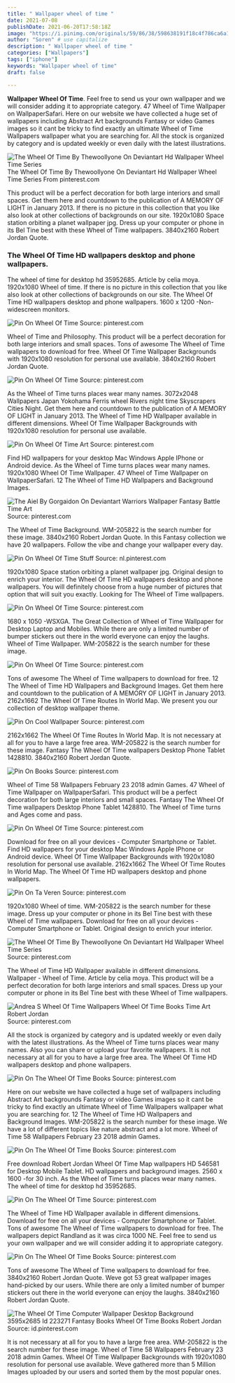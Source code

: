 ```yaml
---
title: " Wallpaper wheel of time "
date: 2021-07-08
publishDate: 2021-06-20T17:58:18Z
image: "https://i.pinimg.com/originals/59/86/38/598638191f18c4f786ca6a1ccb264f55.jpg"
author: "Soren" # use capitalize
description: " Wallpaper wheel of time "
categories: ["Wallpapers"]
tags: ["iphone"]
keywords: "Wallpaper wheel of time"
draft: false

---
```



**Wallpaper Wheel Of Time**. Feel free to send us your own wallpaper and we will consider adding it to appropriate category. 47 Wheel of Time Wallpaper on WallpaperSafari. Here on our website we have collected a huge set of wallpapers including Abstract Art backgrounds Fantasy or video Games images so it cant be tricky to find exactly an ultimate Wheel of Time Wallpapers wallpaper what you are searching for. All the stock is organized by category and is updated weekly or even daily with the latest illustrations.

![The Wheel Of Time By Thewoollyone On Deviantart Hd Wallpaper Wheel Time Series](https://i.pinimg.com/originals/33/04/56/330456b17da63c720c8f5fd1b9f7ce70.jpg "The Wheel Of Time By Thewoollyone On Deviantart Hd Wallpaper Wheel Time Series")
The Wheel Of Time By Thewoollyone On Deviantart Hd Wallpaper Wheel Time Series From pinterest.com


This product will be a perfect decoration for both large interiors and small spaces. Get them here and countdown to the publication of A MEMORY OF LIGHT in January 2013. If there is no picture in this collection that you like also look at other collections of backgrounds on our site. 1920x1080 Space station orbiting a planet wallpaper jpg. Dress up your computer or phone in its Bel Tine best with these Wheel of Time wallpapers. 3840x2160 Robert Jordan Quote.

### The Wheel Of Time HD wallpapers desktop and phone wallpapers.

The wheel of time for desktop hd 35952685. Article by celia moya. 1920x1080 Wheel of time. If there is no picture in this collection that you like also look at other collections of backgrounds on our site. The Wheel Of Time HD wallpapers desktop and phone wallpapers. 1600 x 1200 -Non-widescreen monitors.


![Pin On Wheel Of Time](https://i.pinimg.com/474x/84/68/6d/84686d3d21f4a8f53f0d928d6fbf31ec.jpg "Pin On Wheel Of Time")
Source: pinterest.com

Wheel of Time and Philosophy. This product will be a perfect decoration for both large interiors and small spaces. Tons of awesome The Wheel of Time wallpapers to download for free. Wheel Of Time Wallpaper Backgrounds with 1920x1080 resolution for personal use available. 3840x2160 Robert Jordan Quote.

![Pin On Wheel Of Time](https://i.pinimg.com/originals/38/eb/0d/38eb0d5e14ec39cac50d91124eefacfb.jpg "Pin On Wheel Of Time")
Source: pinterest.com

As the Wheel of Time turns places wear many names. 3072x2048 Wallpapers Japan Yokohama Ferris wheel Rivers night time Skyscrapers Cities Night. Get them here and countdown to the publication of A MEMORY OF LIGHT in January 2013. The Wheel of Time HD Wallpaper available in different dimensions. Wheel Of Time Wallpaper Backgrounds with 1920x1080 resolution for personal use available.

![Pin On Wheel Of Time Art](https://i.pinimg.com/originals/52/b7/71/52b771a5fe2a59d1e383612e435d55cb.jpg "Pin On Wheel Of Time Art")
Source: pinterest.com

Find HD wallpapers for your desktop Mac Windows Apple IPhone or Android device. As the Wheel of Time turns places wear many names. 1920x1080 Wheel Of Time Wallpaper. 47 Wheel of Time Wallpaper on WallpaperSafari. 12 The Wheel of Time HD Wallpapers and Background Images.

![The Aiel By Gorgaidon On Deviantart Warriors Wallpaper Fantasy Battle Time Art](https://i.pinimg.com/originals/da/2c/8f/da2c8fd679222e017abf695a1511fcf2.jpg "The Aiel By Gorgaidon On Deviantart Warriors Wallpaper Fantasy Battle Time Art")
Source: pinterest.com

The Wheel of Time Background. WM-205822 is the search number for these image. 3840x2160 Robert Jordan Quote. In this Fantasy collection we have 20 wallpapers. Follow the vibe and change your wallpaper every day.

![Pin On Wheel Of Time Stuff](https://i.pinimg.com/originals/88/60/25/886025bb5e26aef615be8d648c4e26fc.jpg "Pin On Wheel Of Time Stuff")
Source: nl.pinterest.com

1920x1080 Space station orbiting a planet wallpaper jpg. Original design to enrich your interior. The Wheel Of Time HD wallpapers desktop and phone wallpapers. You will definitely choose from a huge number of pictures that option that will suit you exactly. Looking for The Wheel of Time wallpapers.

![Pin On Wheel Of Time](https://i.pinimg.com/originals/fc/47/e8/fc47e8b50d8631091d53127d0bdeabad.jpg "Pin On Wheel Of Time")
Source: pinterest.com

1680 x 1050 -WSXGA. The Great Collection of Wheel of Time Wallpaper for Desktop Laptop and Mobiles. While there are only a limited number of bumper stickers out there in the world everyone can enjoy the laughs. Wheel of Time Wallpaper. WM-205822 is the search number for these image.

![Pin On Wheel Of Time](https://i.pinimg.com/originals/b7/4f/ef/b74fef0470f0df272dbf565ea47d020a.jpg "Pin On Wheel Of Time")
Source: pinterest.com

Tons of awesome The Wheel of Time wallpapers to download for free. 12 The Wheel of Time HD Wallpapers and Background Images. Get them here and countdown to the publication of A MEMORY OF LIGHT in January 2013. 2162x1662 The Wheel Of Time Routes In World Map. We present you our collection of desktop wallpaper theme.

![Pin On Cool Wallpaper](https://i.pinimg.com/originals/82/6c/23/826c238da1f7c223b69fc28a34843918.jpg "Pin On Cool Wallpaper")
Source: pinterest.com

2162x1662 The Wheel Of Time Routes In World Map. It is not necessary at all for you to have a large free area. WM-205822 is the search number for these image. Fantasy The Wheel Of Time wallpapers Desktop Phone Tablet 1428810. 3840x2160 Robert Jordan Quote.

![Pin On Books](https://i.pinimg.com/originals/fb/a5/02/fba502bc91c28f37a91940eb4d2a161e.jpg "Pin On Books")
Source: pinterest.com

Wheel of Time 58 Wallpapers February 23 2018 admin Games. 47 Wheel of Time Wallpaper on WallpaperSafari. This product will be a perfect decoration for both large interiors and small spaces. Fantasy The Wheel Of Time wallpapers Desktop Phone Tablet 1428810. The Wheel of Time turns and Ages come and pass.

![Pin On Wheel Of Time](https://i.pinimg.com/originals/f6/e1/4d/f6e14d1e9b0c93d0f2a4032d10a5081c.jpg "Pin On Wheel Of Time")
Source: pinterest.com

Download for free on all your devices - Computer Smartphone or Tablet. Find HD wallpapers for your desktop Mac Windows Apple IPhone or Android device. Wheel Of Time Wallpaper Backgrounds with 1920x1080 resolution for personal use available. 2162x1662 The Wheel Of Time Routes In World Map. The Wheel Of Time HD wallpapers desktop and phone wallpapers.

![Pin On Ta Veren](https://i.pinimg.com/originals/29/e8/cc/29e8cc05f78dbbee91959ec09929078b.jpg "Pin On Ta Veren")
Source: pinterest.com

1920x1080 Wheel of time. WM-205822 is the search number for these image. Dress up your computer or phone in its Bel Tine best with these Wheel of Time wallpapers. Download for free on all your devices - Computer Smartphone or Tablet. Original design to enrich your interior.

![The Wheel Of Time By Thewoollyone On Deviantart Hd Wallpaper Wheel Time Series](https://i.pinimg.com/originals/33/04/56/330456b17da63c720c8f5fd1b9f7ce70.jpg "The Wheel Of Time By Thewoollyone On Deviantart Hd Wallpaper Wheel Time Series")
Source: pinterest.com

The Wheel of Time HD Wallpaper available in different dimensions. Wallpaper - Wheel of Time. Article by celia moya. This product will be a perfect decoration for both large interiors and small spaces. Dress up your computer or phone in its Bel Tine best with these Wheel of Time wallpapers.

![Andrea S Wheel Of Time Wallpapers Wheel Of Time Books Time Art Robert Jordan](https://i.pinimg.com/originals/42/b6/a1/42b6a179477b95b494bc9064e8501152.jpg "Andrea S Wheel Of Time Wallpapers Wheel Of Time Books Time Art Robert Jordan")
Source: pinterest.com

All the stock is organized by category and is updated weekly or even daily with the latest illustrations. As the Wheel of Time turns places wear many names. Also you can share or upload your favorite wallpapers. It is not necessary at all for you to have a large free area. The Wheel Of Time HD wallpapers desktop and phone wallpapers.

![Pin On The Wheel Of Time Books](https://i.pinimg.com/originals/fb/e1/8f/fbe18f4e3bc41d3d3f8daa33441630fc.jpg "Pin On The Wheel Of Time Books")
Source: pinterest.com

Here on our website we have collected a huge set of wallpapers including Abstract Art backgrounds Fantasy or video Games images so it cant be tricky to find exactly an ultimate Wheel of Time Wallpapers wallpaper what you are searching for. 12 The Wheel of Time HD Wallpapers and Background Images. WM-205822 is the search number for these image. We have a lot of different topics like nature abstract and a lot more. Wheel of Time 58 Wallpapers February 23 2018 admin Games.

![Pin On The Wheel Of Time Books](https://i.pinimg.com/originals/23/2a/2b/232a2b35322096a7c1fcc5c0bc537c97.jpg "Pin On The Wheel Of Time Books")
Source: pinterest.com

Free download Robert Jordan Wheel Of Time Map wallpapers HD 546581 for Desktop Mobile Tablet. HD wallpapers and background images. 2560 x 1600 -for 30 inch. As the Wheel of Time turns places wear many names. The wheel of time for desktop hd 35952685.

![Pin On The Wheel Of Time](https://i.pinimg.com/originals/ef/9f/63/ef9f63bb6e76bd8937904263947fae69.png "Pin On The Wheel Of Time")
Source: pinterest.com

The Wheel of Time HD Wallpaper available in different dimensions. Download for free on all your devices - Computer Smartphone or Tablet. Tons of awesome The Wheel of Time wallpapers to download for free. The wallpapers depict Randland as it was circa 1000 NE. Feel free to send us your own wallpaper and we will consider adding it to appropriate category.

![Pin On The Wheel Of Time Books](https://i.pinimg.com/originals/34/46/05/34460547e19d0af1e5c7d2722b940866.jpg "Pin On The Wheel Of Time Books")
Source: pinterest.com

Tons of awesome The Wheel of Time wallpapers to download for free. 3840x2160 Robert Jordan Quote. Weve got 53 great wallpaper images hand-picked by our users. While there are only a limited number of bumper stickers out there in the world everyone can enjoy the laughs. 3840x2160 Robert Jordan Quote.

![The Wheel Of Time Computer Wallpaper Desktop Background 3595x2685 Id 223271 Fantasy Books Wheel Of Time Books Robert Jordan](https://i.pinimg.com/originals/59/86/38/598638191f18c4f786ca6a1ccb264f55.jpg "The Wheel Of Time Computer Wallpaper Desktop Background 3595x2685 Id 223271 Fantasy Books Wheel Of Time Books Robert Jordan")
Source: id.pinterest.com

It is not necessary at all for you to have a large free area. WM-205822 is the search number for these image. Wheel of Time 58 Wallpapers February 23 2018 admin Games. Wheel Of Time Wallpaper Backgrounds with 1920x1080 resolution for personal use available. Weve gathered more than 5 Million Images uploaded by our users and sorted them by the most popular ones.


